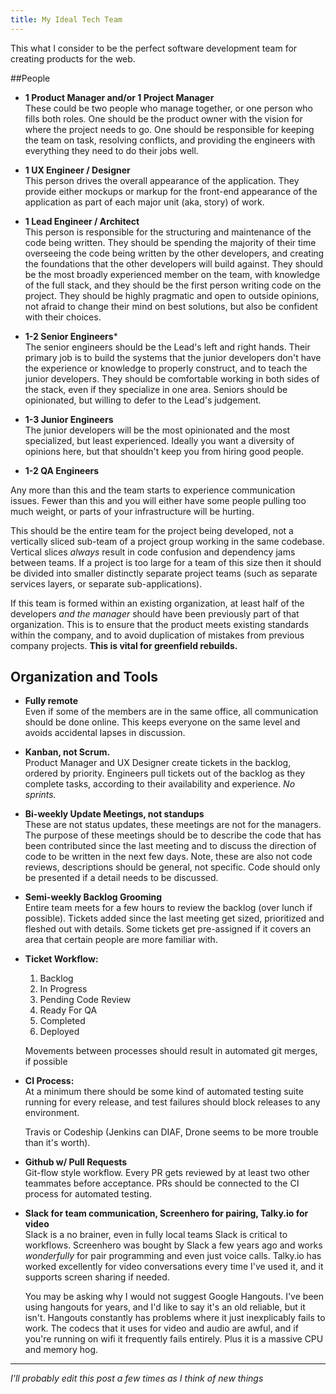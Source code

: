```yaml
---
title: My Ideal Tech Team
---
```


This what I consider to be the perfect software development team for creating products for the web.

##People

- **1 Product Manager and/or 1 Project Manager**   
  These could be two people who manage together, or one person who fills both roles. One should be the product owner with the vision for where the project needs to go. One should be responsible for keeping the team on task, resolving conflicts, and providing the engineers with everything they need to do their jobs well.

- **1 UX Engineer / Designer**   
  This person drives the overall appearance of the application. They provide either mockups or markup for the front-end appearance of the application as part of each major unit (aka, story) of work.

- **1 Lead Engineer / Architect**   
  This person is responsible for the structuring and maintenance of the code being written. They should be spending the majority of their time overseeing the code being written by the other developers, and creating the foundations that the other developers will build against. They should be the most broadly experienced member on the team, with knowledge of the full stack, and they should be the first person writing code on the project. They should be highly pragmatic and open to outside opinions, not afraid to change their mind on best solutions, but also be confident with their choices.

- **1-2 Senior Engineers***   
  The senior engineers should be the Lead's left and right hands. Their primary job is to build the systems that the junior developers don't have the experience or knowledge to properly construct, and to teach the junior developers. They should be comfortable working in both sides of the stack, even if they specialize in one area.  Seniors should be opinionated, but willing to defer to the Lead's judgement.

- **1-3 Junior Engineers**   
  The junior developers will be the most opinionated and the most specialized, but least experienced.  Ideally you want a diversity of opinions here, but that shouldn't keep you from hiring good people.

- **1-2 QA Engineers**

Any more than this and the team starts to experience communication issues. Fewer than this and you will either have some people pulling too much weight, or parts of your infrastructure will be hurting.

This should be the entire team for the project being developed, not a vertically sliced sub-team of a project group working in the same codebase. Vertical slices _always_ result in code confusion and dependency jams between teams.  If a project is too large for a team of this size then it should be divided into smaller distinctly separate project teams (such as separate services layers, or separate sub-applications).

If this team is formed within an existing organization, at least half of the developers *and the manager* should have been previously part of that organization. This is to ensure that the product meets existing standards within the company, and to avoid duplication of mistakes from previous company projects.  **This is vital for greenfield rebuilds.**

## Organization and Tools

- **Fully remote**   
  Even if some of the members are in the same office, all communication should be done online.  This keeps everyone on the same level and avoids accidental lapses in discussion.

- **Kanban, not Scrum.**   
  Product Manager and UX Designer create tickets in the backlog, ordered by priority. Engineers pull tickets out of the backlog as they complete tasks, according to their availability and experience. *No sprints.*

- **Bi-weekly Update Meetings, not standups**   
  These are not status updates, these meetings are not for the managers. The purpose of these meetings should be to describe the code that has been contributed since the last meeting and to discuss the direction of code to be written in the next few days. Note, these are also not code reviews, descriptions should be general, not specific. Code should only be presented if a detail needs to be discussed.

- **Semi-weekly Backlog Grooming**   
  Entire team meets for a few hours to review the backlog (over lunch if possible). Tickets added since the last meeting get sized, prioritized and fleshed out with details. Some tickets get pre-assigned if it covers an area that certain people are more familiar with.

- **Ticket Workflow:**   
  1. Backlog
  2. In Progress
  3. Pending Code Review
  4. Ready For QA
  5. Completed
  6. Deployed
  
  Movements between processes should result in automated git merges, if possible

- **CI Process:**   
  At a minimum there should be some kind of automated testing suite running for every release, and test failures should block releases to any environment.

  Travis or Codeship (Jenkins can DIAF, Drone seems to be more trouble than it's worth).

- **Github w/ Pull Requests**   
  Git-flow style workflow. Every PR gets reviewed by at least two other teammates before acceptance. PRs should be connected to the CI process for automated testing.

- **Slack for team communication, Screenhero for pairing, Talky.io for video**   
  Slack is a no brainer, even in fully local teams Slack is critical to workflows. Screenhero was bought by Slack a few years ago and works _wonderfully_ for pair programming and even just voice calls. Talky.io has worked excellently for video conversations every time I've used it, and it supports screen sharing if needed.

  You may be asking why I would not suggest Google Hangouts.  I've been using hangouts for years, and I'd like to say it's an old reliable, but it isn't. Hangouts constantly has problems where it just inexplicably fails to work. The codecs that it uses for video and audio are awful, and if you're running on wifi it frequently fails entirely. Plus it is a massive CPU and memory hog.

---

*I'll probably edit this post a few times as I think of new things*